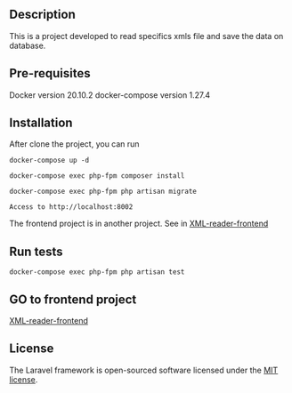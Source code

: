 ## Description

This is a project developed to read specifics xmls file and save the data on database.

## Pre-requisites

Docker version 20.10.2
docker-compose version 1.27.4

## Installation

After clone the project, you can run 
```
docker-compose up -d
```

```
docker-compose exec php-fpm composer install
```

```
docker-compose exec php-fpm php artisan migrate
```

```
Access to http://localhost:8002
```
The frontend project is in another project. See in <a href="https://github.com/fabinhoc/xml-reader-frontend">XML-reader-frontend</a>

## Run tests

```
docker-compose exec php-fpm php artisan test
```

## GO to frontend project

<a href="https://github.com/fabinhoc/xml-reader-frontend">XML-reader-frontend</a>

## License

The Laravel framework is open-sourced software licensed under the [MIT license](https://opensource.org/licenses/MIT).
